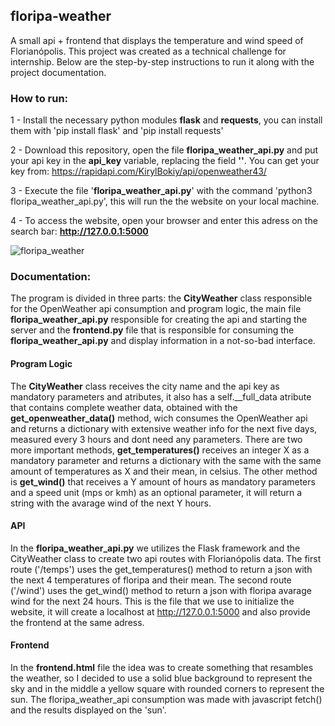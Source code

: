 ## floripa-weather
A small api + frontend that displays the temperature and wind speed of Florianópolis. This project was created as a technical challenge for internship. Below are the step-by-step instructions to run it along with the project documentation.

### How to run:
1 - Install the necessary python modules **flask** and **requests**, you can install them with 'pip install flask' and 'pip install requests'

2 - Download this repository, open the file **floripa_weather_api.py** and put your api key in the **api_key** variable, replacing the field **'<INSERT YOUR API KEY HERE>'**. You can get your key from: https://rapidapi.com/KirylBokiy/api/openweather43/

3 - Execute the file '**floripa_weather_api.py**' with the command 'python3 floripa_weather_api.py', this will run the the website on your local machine.

4 - To access the website, open your browser and enter this adress on the search bar: **http://127.0.0.1:5000**


![floripa_weather](https://github.com/guiopen/floripa-weather/assets/94094527/7a05f2da-3d2e-49fd-9fd3-192a524da0f6)


### Documentation:
The program is divided in three parts: the **CityWeather** class responsible for the OpenWeather api consumption and program logic, the main file **floripa_weather_api.py** responsible for creating the api and starting the server and the **frontend.py** file that is responsible for consuming the **floripa_weather_api.py** and display information in a not-so-bad interface. 

#### Program Logic
The **CityWeather** class receives the city name and the api key as mandatory parameters and atributes, it also has a self.__full_data atribute that contains complete weather data, obtained with the **get_openweather_data()** method, wich consumes the OpenWeather api and returns a dictionary with extensive weather info for the next five days, measured every 3 hours and dont need any parameters. There are two more important methods, **get_temperatures()** receives an integer X as a mandatory parameter and returns a dictionary with the same with the same amount of temperatures as X and their mean, in celsius. The other method is **get_wind()** that receives a Y amount of hours as mandatory parameters and a speed unit (mps or kmh) as an optional parameter, it will return a string with the avarage wind of the next Y hours.

#### API
In the **floripa_weather_api.py** we utilizes the Flask framework and the CityWeather class to create two api routes with Florianópolis data. The first route ('/temps') uses the get_temperatures() method to return a json with the next 4 temperatures of floripa and their mean. The second route ('/wind') uses the get_wind() method to return a json with floripa avarage wind for the next 24 hours. This is the file that we use to initialize the website, it will create a localhost at http://127.0.0.1:5000 and also provide the frontend at the same adress.

#### Frontend
In the **frontend.html** file the idea was to create something that resambles the weather, so I decided to use a solid blue background to represent the sky and in the middle a yellow square with rounded corners to represent the sun. The floripa_weather_api consumption was made with javascript fetch() and the results displayed on the 'sun'.
